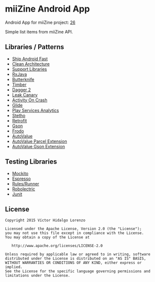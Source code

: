 miiZine Android App
=================

Android App for miiZine project: [26]

Simple list items from miiZine API.

Libraries / Patterns
-----------------

* [Ship Android Fast][25]
* [Clean Architecture][21]
* [Support Libraries][1]
* [RxJava][2]
* [Butterknife][3]
* [Timber][4]
* [Dagger 2][5]
* [Leak Canary][6]
* [Activity On Crash][7]
* [Glide][8]
* [Play Services Analytics][11]
* [Stetho][17]
* [Retrofit][18]
* [Gson][19]
* [Frodo][20]
* [AutoValue][22]
* [AutoValue Parcel Extension][23]
* [AutoValue Gson Extension][24]

Testing Libraries
-----------------

* [Mockito][12]
* [Espresso][13]
* [Rules/Runner][14]
* [Robolectric][15]
* [Junit][16]


License
-------

    Copyright 2015 Víctor Hidalgo Lorenzo

    Licensed under the Apache License, Version 2.0 (the "License");
    you may not use this file except in compliance with the License.
    You may obtain a copy of the License at

       http://www.apache.org/licenses/LICENSE-2.0

    Unless required by applicable law or agreed to in writing, software
    distributed under the License is distributed on an "AS IS" BASIS,
    WITHOUT WARRANTIES OR CONDITIONS OF ANY KIND, either express or implied.
    See the License for the specific language governing permissions and
    limitations under the License.

[1]: http://developer.android.com/tools/support-library/index.html
[2]: https://github.com/ReactiveX/RxJava
[3]: http://jakewharton.github.io/butterknife/
[4]: https://github.com/JakeWharton/timber
[5]: http://google.github.io/dagger/
[6]: https://github.com/square/leakcanary
[7]: https://github.com/Ereza/CustomActivityOnCrash
[8]: https://github.com/bumptech/glide
[9]: https://github.com/frankiesardo/auto-parcel
[11]:https://developers.google.com/analytics/devguides/collection/android/v4/
[12]:http://mockito.org/
[13]:https://google.github.io/android-testing-support-library/docs/index.html
[14]:https://google.github.io/android-testing-support-library/docs/index.html#junit4-rules
[15]:http://robolectric.org/
[16]:http://junit.org/
[17]:http://facebook.github.io/stetho/
[18]:http://square.github.io/retrofit/
[19]:https://github.com/google/gson
[20]:https://github.com/android10/frodo
[21]:https://github.com/android10/Android-CleanArchitecture
[22]:https://github.com/google/auto
[23]:https://github.com/rharter/auto-value-parcel
[24]:https://github.com/rharter/auto-value-gson
[25]:https://github.com/vichid/ship-android-fast
[26]:https://github.com/lluisruscalleda/miizine